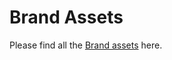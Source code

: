 # Brand Assets

Please find all the [Brand assets](https://noiseless-sprout-542.notion.site/Zoth-Brand-Kit-c2443458f2e042b395bd87b8ff7b9b59) here.
